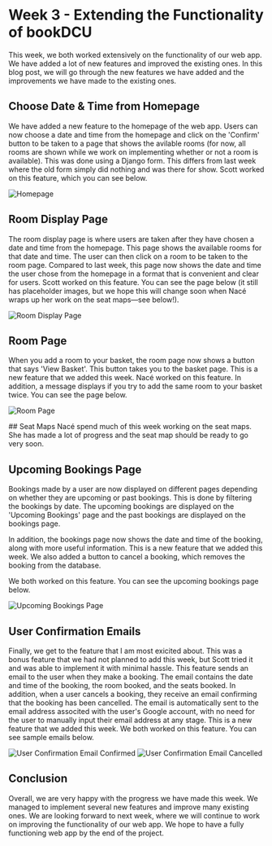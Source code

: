 # Week 3 - Extending the Functionality of bookDCU

This week, we both worked extensively on the functionality of our web app. We have added a lot of new features and improved the existing ones. In this blog post, we will go through the new features we have added and the improvements we have made to the existing ones.

## Choose Date & Time from Homepage
We have added a new feature to the homepage of the web app. Users can now choose a date and time from the homepage and click on the 'Confirm' button to be taken to a page that shows the avilable rooms (for now, all rooms are shown while we work on implementing whether or not a room is available). This was done using a Django form. This differs from last week where the old form simply did nothing and was there for show. Scott worked on this feature, which you can see below.

![Homepage](https://i.imgur.com/Qq4Z3nX.png)

## Room Display Page
The room display page is where users are taken after they have chosen a date and time from the homepage. This page shows the available rooms for that date and time. The user can then click on a room to be taken to the room page. Compared to last week, this page now shows the date and time the user chose from the homepage in a format that is convenient and clear for users. Scott worked on this feature. You can see the page below (it still has placeholder images, but we hope this will change soon when Nacé wraps up her work on the seat maps—see below!).

![Room Display Page](https://i.imgur.com/LwQdeLJ.png)

## Room Page
When you add a room to your basket, the room page now shows a button that says 'View Basket'. This button takes you to the basket page. This is a new feature that we added this week. Nacé worked on this feature. In addition, a message displays if you try to add the same room to your basket twice. You can see the page below.

![Room Page](https://i.imgur.com/KAFEo1s.png)

## Seat Maps
Nacé spend much of this week working on the seat maps. She has made a lot of progress and the seat map should be ready to go very soon. 

## Upcoming Bookings Page
Bookings made by a user are now displayed on different pages depending on whether they are upcoming or past bookings. This is done by filtering the bookings by date. The upcoming bookings are displayed on the 'Upcoming Bookings' page and the past bookings are displayed on the bookings page. 

In addition, the bookings page now shows the date and time of the booking, along with more useful information. This is a new feature that we added this week. We also added a button to cancel a booking, which removes the booking from the database.

We both worked on this feature. You can see the upcoming bookings page below.

![Upcoming Bookings Page](https://i.imgur.com/inuuMig.png)

## User Confirmation Emails
Finally, we get to the feature that I am most exicited about. This was a bonus feature that we had not planned to add this week, but Scott tried it and was able to implement it with minimal hassle. This feature sends an email to the user when they make a booking. The email contains the date and time of the booking, the room booked, and the seats booked. In addition, when a user cancels a booking, they receive an email confirming that the booking has been cancelled. The email is automatically sent to the email address associted with the user's Google account, with no need for the user to manually input their email address at any stage. This is a new feature that we added this week. We both worked on this feature. You can see sample emails below.

![User Confirmation Email Confirmed](https://i.imgur.com/X8wIUC1.png)
![User Confirmation Email Cancelled](https://i.imgur.com/aQkyNiv.png)

## Conclusion
Overall, we are very happy with the progress we have made this week. We managed to implement several new features and improve many existing ones. We are looking forward to next week, where we will continue to work on improving the functionality of our web app. We hope to have a fully functioning web app by the end of the project.

